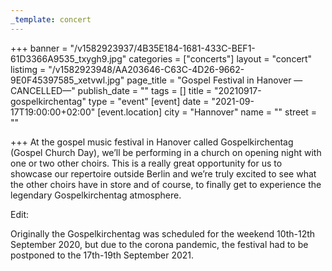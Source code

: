 ```yaml
---
_template: concert
---
```



+++
banner = "/v1582923937/4B35E184-1681-433C-BEF1-61D3366A9535_txygh9.jpg"
categories = ["concerts"]
layout = "concert"
listimg = "/v1582923948/AA203646-C63C-4D26-9662-9E0F45397585_xetvwl.jpg"
page_title = "Gospel Festival in Hanover  — CANCELLED—"
publish_date = ""
tags = []
title = "20210917-gospelkirchentag"
type = "event"
[event]
date = "2021-09-17T19:00:00+02:00"
[event.location]
city = "Hannover"
name = ""
street = ""

+++
At the gospel music festival in Hanover called Gospelkirchentag (Gospel Church Day), we’ll be performing in a church on opening night with one or two other choirs. This is a really great opportunity for us to showcase our repertoire outside Berlin and we’re truly excited to see what the other choirs have in store and of course, to finally get to experience the legendary Gospelkirchentag atmosphere.

Edit:

Originally the Gospelkirchentag was scheduled for the weekend 10th-12th September 2020, but due to the corona pandemic, the festival had to be postponed to the 17th-19th  September 2021.
